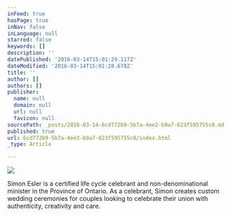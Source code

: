 ```yaml
---
inFeed: true
hasPage: true
inNav: false
inLanguage: null
starred: false
keywords: []
description: ''
datePublished: '2016-03-14T15:01:29.117Z'
dateModified: '2016-03-14T15:01:28.678Z'
title: ''
author: []
authors: []
publisher:
  name: null
  domain: null
  url: null
  favicon: null
sourcePath: _posts/2016-03-14-6cd772b9-5b7a-4ee2-b9a7-623f595755c0.md
published: true
url: 6cd772b9-5b7a-4ee2-b9a7-623f595755c0/index.html
_type: Article

---
```

![](https://the-grid-user-content.s3-us-west-2.amazonaws.com/9c0a988a-6193-43cd-9d7f-94b0343ab09c.jpg)

Simon Esler is a certified life cycle celebrant and non-denominational minister in the Province of Ontario. As a celebrant, Simon creates custom wedding ceremonies for couples looking to celebrate their union with authenticity, creativity and care.